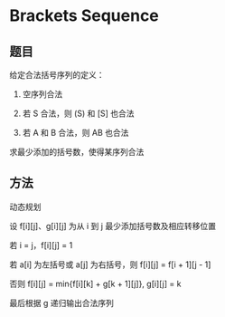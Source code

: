 # Brackets Sequence

## 题目

给定合法括号序列的定义：

1. 空序列合法

2. 若 S 合法，则 (S) 和 [S] 也合法

3. 若 A 和 B 合法，则 AB 也合法

求最少添加的括号数，使得某序列合法


## 方法

动态规划

设 f[i][j]、g[i][j] 为从 i 到 j 最少添加括号数及相应转移位置

若 i = j，f[i][j] = 1

若 a[i] 为左括号或 a[j] 为右括号，则 f[i][j] = f[i + 1][j - 1]

否则 f[i][j] = min{f[i][k] + g[k + 1][j]}, g[i][j] = k

最后根据 g 递归输出合法序列
